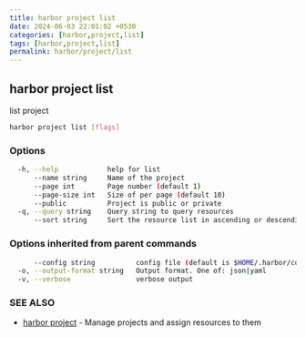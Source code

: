 ```yaml
---
title: harbor project list
date: 2024-06-03 22:01:02 +0530
categories: [harbor,project,list]
tags: [harbor,project,list]
permalink: harbor/project/list
---
```

## harbor project list

list project

```bash
harbor project list [flags]
```

### Options

```bash
  -h, --help            help for list
      --name string     Name of the project
      --page int        Page number (default 1)
      --page-size int   Size of per page (default 10)
      --public          Project is public or private
  -q, --query string    Query string to query resources
      --sort string     Sort the resource list in ascending or descending order
```

### Options inherited from parent commands

```bash
      --config string          config file (default is $HOME/.harbor/config.yaml) (default "/home/user/.harbor/config.yaml")
  -o, --output-format string   Output format. One of: json|yaml
  -v, --verbose                verbose output
```

### SEE ALSO

* [harbor project]()	 - Manage projects and assign resources to them

